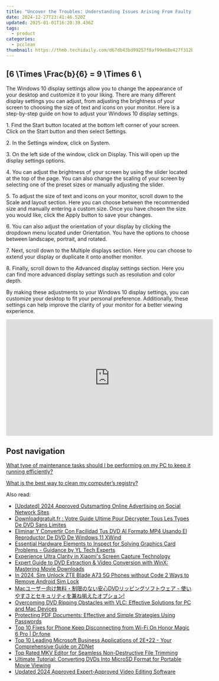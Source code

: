 ```yaml
---
title: "Uncover the Troubles: Understanding Issues Arising From Faulty Device Drivers with YL Computing Guidance"
date: 2024-12-27T23:41:46.520Z
updated: 2025-01-01T16:28:39.436Z
tags:
  - product
categories:
  - pcclean
thumbnail: https://thmb.techidaily.com/d67db43bd99257f0af99e68e427f312b6fcddd2d0ff0d753e05a7e79c9663b0b.jpg
---
```


## \[6 \Times \Frac{b}{6} = 9 \Times 6 \

The Windows 10 display settings allow you to change the appearance of your desktop and customize it to your liking. There are many different display settings you can adjust, from adjusting the brightness of your screen to choosing the size of text and icons on your monitor. Here is a step-by-step guide on how to adjust your Windows 10 display settings. 

1\. Find the Start button located at the bottom left corner of your screen. Click on the Start button and then select Settings.

2\. In the Settings window, click on System.

3\. On the left side of the window, click on Display. This will open up the display settings options. 

4\. You can adjust the brightness of your screen by using the slider located at the top of the page. You can also change the scaling of your screen by selecting one of the preset sizes or manually adjusting the slider.

5\. To adjust the size of text and icons on your monitor, scroll down to the Scale and layout section. Here you can choose between the recommended size and manually entering a custom size. Once you have chosen the size you would like, click the Apply button to save your changes.

6\. You can also adjust the orientation of your display by clicking the dropdown menu located under Orientation. You have the options to choose between landscape, portrait, and rotated.

7\. Next, scroll down to the Multiple displays section. Here you can choose to extend your display or duplicate it onto another monitor.

8\. Finally, scroll down to the Advanced display settings section. Here you can find more advanced display settings such as resolution and color depth. 

By making these adjustments to your Windows 10 display settings, you can customize your desktop to fit your personal preference. Additionally, these settings can help improve the clarity of your monitor for a better viewing experience.

<!-- affiliate ads begin -->
<iframe width="560" height="315" src="https://www.youtube.com/embed/rBnnLFJbvr4?si=LlHYrYlOBp7NLMec" title="YouTube video player" frameborder="0" allow="accelerometer; autoplay; clipboard-write; encrypted-media; gyroscope; picture-in-picture; web-share" referrerpolicy="strict-origin-when-cross-origin" allowfullscreen></iframe>
<!-- affiliate ads end -->

## Post navigation

[What type of maintenance tasks should I be performing on my PC to keep it running efficiently?](https://tools.techidaily.com/pcclean/products/)

[What is the best way to clean my computer’s registry?](https://tools.techidaily.com/pcclean/products/)

<ins class="adsbygoogle"
     style="display:block"
     data-ad-format="autorelaxed"
     data-ad-client="ca-pub-7571918770474297"
     data-ad-slot="1223367746"></ins>

<ins class="adsbygoogle"
     style="display:block"
     data-ad-client="ca-pub-7571918770474297"
     data-ad-slot="8358498916"
     data-ad-format="auto"
     data-full-width-responsive="true"></ins>

<span class="atpl-alsoreadstyle">Also read:</span>
<div><ul>
<li><a href="https://facebook-video-recording.techidaily.com/updated-2024-approved-outsmarting-online-advertising-on-social-network-sites/"><u>[Updated] 2024 Approved Outsmarting Online Advertising on Social Network Sites</u></a></li>
<li><a href="https://discover-alternatives.techidaily.com/downloadgratuitfr-votre-guide-ultime-pour-decrypter-tous-les-types-de-dvd-sans-limites/"><u>Downloadgratuit.fr : Votre Guide Ultime Pour Décrypter Tous Les Types De DVD Sans Limites</u></a></li>
<li><a href="https://discover-alternatives.techidaily.com/eliminar-y-convertir-con-facilidad-tus-dvd-al-formato-mp4-usando-el-reproductor-de-dvd-de-windows-11-xwind/"><u>Eliminar Y Convertir Con Facilidad Tus DVD Al Formato MP4 Usando El Reproductor De DVD De Windows 11 XWind</u></a></li>
<li><a href="https://win-help.techidaily.com/essential-hardware-elements-to-inspect-for-solving-graphics-card-problems-guidance-by-yl-tech-experts/"><u>Essential Hardware Elements to Inspect for Solving Graphics Card Problems - Guidance by YL Tech Experts</u></a></li>
<li><a href="https://screen-activity-recording.techidaily.com/experience-ultra-clarity-in-xiaomis-screen-capture-technology/"><u>Experience Ultra Clarity in Xiaomi's Screen Capture Technology</u></a></li>
<li><a href="https://discover-alternatives.techidaily.com/expert-guide-to-dvd-extraction-and-video-conversion-with-winx-mastering-movie-downloads/"><u>Expert Guide to DVD Extraction & Video Conversion with WinX: Mastering Movie Downloads</u></a></li>
<li><a href="https://sim-unlock.techidaily.com/in-2024-sim-unlock-zte-blade-a73-5g-phones-without-code-2-ways-to-remove-android-sim-lock-by-drfone-android/"><u>In 2024, Sim Unlock ZTE Blade A73 5G Phones without Code 2 Ways to Remove Android Sim Lock</u></a></li>
<li><a href="https://discover-alternatives.techidaily.com/1725288575417-macdvd/"><u>Macユーザー向け無料・制限のない安心DVDリッピングソフトウェア - 使いやすさとセキュリティを兼ね揃えたオプション!</u></a></li>
<li><a href="https://discover-alternatives.techidaily.com/overcoming-dvd-ripping-obstacles-with-vlc-effective-solutions-for-pc-and-mac-devices/"><u>Overcoming DVD Ripping Obstacles with VLC: Effective Solutions for PC and Mac Devices</u></a></li>
<li><a href="https://win-hot.techidaily.com/protecting-pdf-documents-effective-and-simple-strategies-using-passwords/"><u>Protecting PDF Documents: Effective and Simple Strategies Using Passwords</u></a></li>
<li><a href="https://howto.techidaily.com/top-10-fixes-for-phone-keep-disconnecting-from-wi-fi-on-honor-magic-6-pro-drfone-by-drfone-fix-android-problems-fix-android-problems/"><u>Top 10 Fixes for Phone Keep Disconnecting from Wi-Fi On Honor Magic 6 Pro | Dr.fone</u></a></li>
<li><a href="https://technical-tips.techidaily.com/top-10-leading-microsoft-business-applications-of-2eplus22-your-comprehensive-guide-on-zdnet/"><u>Top 10 Leading Microsoft Business Applications of 2E+22 - Your Comprehensive Guide on ZDNet</u></a></li>
<li><a href="https://discover-alternatives.techidaily.com/top-rated-mkv-editor-for-seamless-non-destructive-file-trimming/"><u>Top Rated MKV Editor for Seamless Non-Destructive File Trimming</u></a></li>
<li><a href="https://discover-alternatives.techidaily.com/ultimate-tutorial-converting-dvds-into-microsd-format-for-portable-movie-viewing/"><u>Ultimate Tutorial: Converting DVDs Into MicroSD Format for Portable Movie Viewing</u></a></li>
<li><a href="https://ai-video-apps.techidaily.com/updated-2024-approved-expert-approved-video-editing-software/"><u>Updated 2024 Approved Expert-Approved Video Editing Software</u></a></li>
</ul></div>

